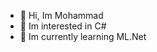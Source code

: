 - 👋 Hi, Im Mohammad
- 👀 Im interested in C#
- 🌱 Im currently learning ML.Net

<!---
MohammadDev1/MohammadDev1 is a ✨ special ✨ repository because its `README.md` (this file) appears on your GitHub profile.
You can click the Preview link to take a look at your changes.
--->
